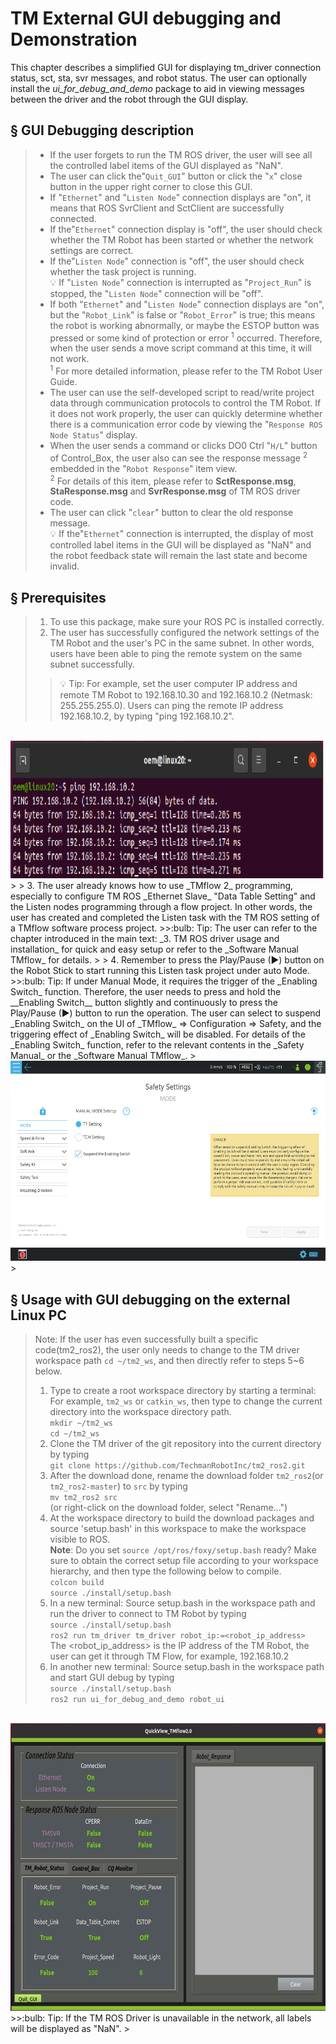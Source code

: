 # __TM External GUI debugging and Demonstration__
This chapter describes a simplified GUI for displaying tm_driver connection status, sct, sta, svr messages, and robot status. The user can optionally install the _ui_for_debug_and_demo_ package to aid in viewing messages between the driver and the robot through the GUI display.

## &sect; GUI Debugging description
> * If the user forgets to run the TM ROS driver, the user will see all the controlled label items of the GUI displayed as "NaN".<br/>
> * The user can click the"``Quit_GUI``" button or click the "``x``" close button in the upper right corner to close this GUI.<br/>
> * If "``Ethernet``" and "``Listen Node``" connection displays are "on", it means that ROS SvrClient and SctClient are successfully connected.<br/>
> * If the"``Ethernet``" connection display is "off", the user should check whether the TM Robot has been started or whether the network settings are correct.<br/>
> * If the"``Listen Node``" connection is "off", the user should check whether the task project is running.<br/>
> :bulb: If "``Listen Node``" connection is interrupted as "``Project_Run``" is stopped, the "``Listen Node``" connection will be "off".<br/>
> * If both "``Ethernet``" and "``Listen Node``" connection displays  are "on", but the "``Robot_Link``" is false or "``Robot_Error``" is true; this means the robot is working abnormally, or maybe the ESTOP button was pressed or some kind of protection or error <sup>1</sup> occurred. Therefore, when the user sends a move script command at this time, it will not work.<br/> 
> <sup>1</sup> For more detailed information, please refer to the TM Robot User Guide.<br/> 
> * The user can use the self-developed script to read/write project data through communication protocols to control the TM Robot. If it does not work properly, the user can quickly determine whether there is a communication error code by viewing the "``Response ROS Node Status``" display.<br/>
> * When the user sends a command or clicks DO0 Ctrl "``H/L``" button of Control_Box, the user also can see the response message <sup>2</sup> embedded in the "``Robot Response``" item view.<br/>
> <sup>2</sup> For details of this item, please refer to __SctResponse.msg__, __StaResponse.msg__ and __SvrResponse.msg__ of TM ROS driver code.<br/>
> * The user can click "``clear``" button to clear the old response message.<br/>
> :bulb: If the"``Ethernet``" connection is interrupted, the display of most controlled label items in the GUI will be displayed as "NaN" and the robot feedback state will remain the last state and become invalid.<br/>

## &sect; Prerequisites
> 1. To use this package, make sure your ROS PC is installed correctly.
> 2. The user has successfully configured the network settings of the TM Robot and the user's PC in the same subnet. In other words, users have been able to ping the remote system on the same subnet successfully.
>>:bulb: Tip:  For example, set the user computer IP address and remote TM Robot to 192.168.10.30 and 192.168.10.2 (Netmask: 255.255.255.0). Users can ping the remote IP address 192.168.10.2, by typing "ping 192.168.10.2".<br>
>
<br/>

   <img src="./figures/ping_target_host.png" width="1000" height="220">
>
> 3. The user already knows how to use _TMflow 2_ programming, especially to configure TM ROS _Ethernet Slave_ "Data Table Setting" and the Listen nodes programming through a flow project. In other words, the user has created and completed the Listen task with the TM ROS setting of a TMflow software process project.
>>:bulb: Tip: The user can refer to the chapter introduced in the main text: _3. TM ROS driver usage and installation_ for quick and easy setup or refer to the _Software Manual TMflow_ for details.
>
> 4. Remember to press the Play/Pause (&#9658;) button on the Robot Stick to start running this Listen task project under auto Mode.
>>:bulb: Tip: If under Manual Mode, it requires the trigger of the _Enabling Switch_ function. Therefore, the user needs to press and hold the __Enabling Switch__ button slightly and continuously to press the Play/Pause (&#9658;) button to run the operation. The user can select to suspend _Enabling Switch_ on the UI of _TMflow_ &rArr;  Configuration &rArr; Safety, and the triggering effect of _Enabling Switch_ will be disabled. For details of the _Enabling Switch_ function, refer to the relevant contents in the _Safety Manual_ or the _Software Manual TMflow_.
>
<br/>

   <img src="./figures/suspend_enabling switch_on.png" width="1000" height="320">
>

## &sect; Usage with GUI debugging on the external Linux PC
> Note: If the user has even successfully built a specific code(tm2_ros2), the user only needs to change to the TM driver workspace path  ``cd ~/tm2_ws``, and then directly refer to steps 5~6 below.<br/>
> 1. Type to create a root workspace directory by starting a terminal: For example,  ``tm2_ws`` or ``catkin_ws``, then type to change the current directory into the workspace directory path.<br/>
``mkdir ~/tm2_ws``<br/>
``cd ~/tm2_ws``<br/>
> 2. Clone the TM driver of the git repository into the current directory by typing<br/>
``git clone https://github.com/TechmanRobotInc/tm2_ros2.git``<br/>
> 3. After the download done, rename the download folder ``tm2_ros2``(or ``tm2_ros2-master``) to ``src`` by typing<br/>
``mv tm2_ros2 src``<br/>  (or right-click on the download folder, select "Rename...")<br/>
> 4. At the workspace directory to build the download packages and source 'setup.bash' in this workspace to make the workspace visible to ROS.<br/>
**Note**: Do you set ``source /opt/ros/foxy/setup.bash`` ready? Make sure to obtain the correct setup file according to your workspace hierarchy, and then type the following below to compile.<br/>
``colcon build``<br/>
``source ./install/setup.bash``<br/>
> 5. In a new terminal: Source setup.bash in the workspace path and run the driver to connect to TM Robot by typing<br/>
``source ./install/setup.bash``<br/>
``ros2 run tm_driver tm_driver robot_ip:=<robot_ip_address>``<br/>
The <robot_ip_address> is the IP address of the TM Robot, the user can get it through TM Flow, for example, 192.168.10.2<br/>
> 6. In another new terminal: Source setup.bash in the workspace path and start GUI debug by typing<br/>
``source ./install/setup.bash``<br/>
``ros2 run ui_for_debug_and_demo robot_ui``<br/>
>
>
<br/>

   <img src="./figures/quickview.png" width="1000" height="460">
>>:bulb: Tip: If the TM ROS Driver is unavailable in the network, all labels will be displayed as "NaN".
>
<div> </div>

